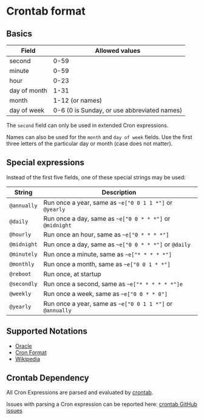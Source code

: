 # Crontab format

## Basics

| Field        | Allowed values                              |
| ------------ | ------------------------------------------- |
| second       | 0-59                                        |
| minute       | 0-59                                        |
| hour         | 0-23                                        |
| day of month | 1-31                                        |
| month        | 1-12 (or names)                             |
| day of week  | 0-6 (0 is Sunday, or use abbreviated names) |

The `second` field can only be used in extended Cron expressions.

Names can also be used for the `month` and `day of week` fields.
Use the first three letters of the particular day or month (case does not matter).

## Special expressions

Instead of the first five fields, one of these special strings may be used:

| String      | Description                                               |
| ----------- | --------------------------------------------------------- |
| `@annually` | Run once a year, same as `~e["0 0 1 1 *"]` or `@yearly`   |
| `@daily`    | Run once a day, same as `~e["0 0 * * *"]` or `@midnight`  |
| `@hourly`   | Run once an hour, same as `~e["0 * * * *"]`               |
| `@midnight` | Run once a day, same as `~e["0 0 * * *"]` or `@daily`     |
| `@minutely` | Run once a minute, same as `~e["* * * * *"]`              |
| `@monthly`  | Run once a month, same as `~e["0 0 1 * *"]`               |
| `@reboot`   | Run once, at startup                                      |
| `@secondly` | Run once a second, same as `~e["* * * * * *"]e`           |
| `@weekly`   | Run once a week, same as `~e["0 0 * * 0"]`                |
| `@yearly`   | Run once a year, same as `~e["0 0 1 1 *"]` or `@annually` |

## Supported Notations

* [Oracle](https://docs.oracle.com/cd/E12058_01/doc/doc.1014/e12030/cron_expressions.htm)
* [Cron Format](http://www.nncron.ru/help/EN/working/cron-format.htm)
* [Wikipedia](https://en.wikipedia.org/wiki/Cron)

## Crontab Dependency

All Cron Expressions are parsed and evaluated by [crontab](https://hex.pm/packages/crontab).

Issues with parsing a Cron expression can be reported here:
[crontab GitHub issues](https://github.com/jshmrtn/crontab/issues)

